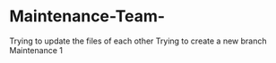 # Maintenance-Team-
Trying to update the files of each other 
Trying to create a new branch Maintenance 1
